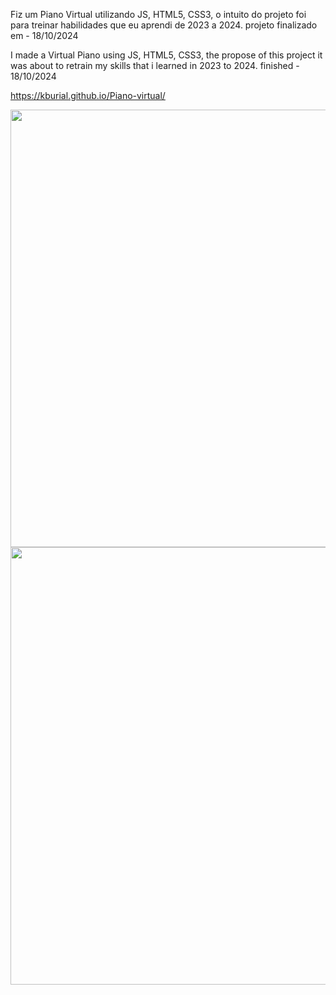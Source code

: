 <p>Fiz um Piano Virtual utilizando JS, HTML5, CSS3, o intuito do projeto foi para treinar habilidades que eu aprendi de 2023 a 2024. projeto finalizado em - 18/10/2024</p>
<p>I made a Virtual Piano using JS, HTML5, CSS3, the propose of this project it was about to retrain my skills that i learned in 2023 to 2024.  finished - 18/10/2024</p>

 https://kburial.github.io/Piano-virtual/

<div align="center">
<img src="https://github.com/user-attachments/assets/b49c29a5-429a-48e4-8c4a-500238273dbb" width="700px" />
</div>

<div align="center">
<img src="https://github.com/user-attachments/assets/cea87a3e-ce68-4679-8e36-aec7db9958a8" width="700px" />
</div>
